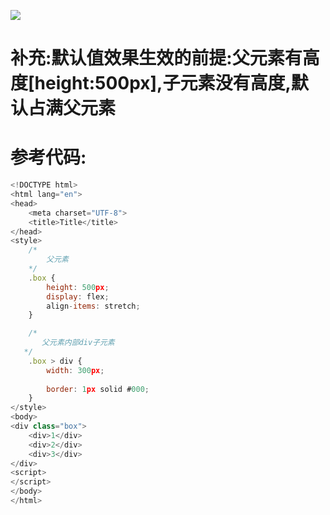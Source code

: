 ![](https://ae01.alicdn.com/kf/He2cd0d9ed6dc45e4b431af91e4fdab50O.jpg)

# 补充:默认值效果生效的前提:父元素有高度[height:500px],子元素没有高度,默认占满父元素

# 参考代码:

```javascript
<!DOCTYPE html>
<html lang="en">
<head>
    <meta charset="UTF-8">
    <title>Title</title>
</head>
<style>
    /*
        父元素
    */
    .box {
        height: 500px;
        display: flex;
        align-items: stretch;
    }

    /*
       父元素内部div子元素
   */
    .box > div {
        width: 300px;
      
        border: 1px solid #000;
    }
</style>
<body>
<div class="box">
    <div>1</div>
    <div>2</div>
    <div>3</div>
</div>
<script>
</script>
</body>
</html>
```

